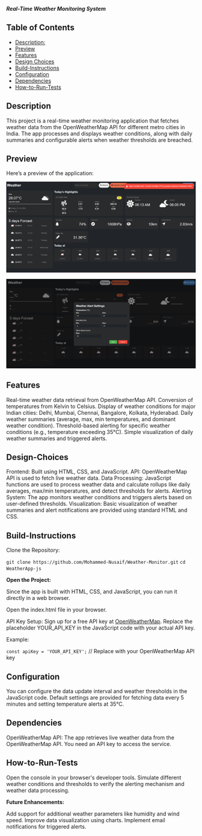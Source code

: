_**Real-Time Weather Monitoring System**_

## Table of Contents
- [Description:](##Description)
- [Preview](##Preview)
- [Features](#features)
- [Design Choices](#DesignChoices)
- [Build-Instructions](#Build-Instructions)
- [Configuration](#Configuration)
- [Dependencies](#Dependencies)
- [How-to-Run-Tests](#How-to-Run-Tests)

## Description

This project is a real-time weather monitoring application that fetches weather data from the OpenWeatherMap API for different metro cities in India. The app processes and displays weather conditions, along with daily summaries and configurable alerts when weather thresholds are breached.

## Preview

Here’s a preview of the application:

![App Screenshot](./assets/screenshot.png)

![App Screenshot](./assets/Screenshot-2.png)

## Features

Real-time weather data retrieval from OpenWeatherMap API.
Conversion of temperatures from Kelvin to Celsius.
Display of weather conditions for major Indian cities: Delhi, Mumbai, Chennai, Bangalore, Kolkata, Hyderabad.
Daily weather summaries (average, max, min temperatures, and dominant weather condition).
Threshold-based alerting for specific weather conditions (e.g., temperature exceeding 35°C).
Simple visualization of daily weather summaries and triggered alerts.

## Design-Choices

Frontend: Built using HTML, CSS, and JavaScript.
API: OpenWeatherMap API is used to fetch live weather data.
Data Processing: JavaScript functions are used to process weather data and calculate rollups like daily averages, max/min temperatures, and detect thresholds for alerts.
Alerting System: The app monitors weather conditions and triggers alerts based on user-defined thresholds.
Visualization: Basic visualization of weather summaries and alert notifications are provided using standard HTML and CSS.

## Build-Instructions

Clone the Repository:

``git clone https://github.com/Mohammed-Nusaif/Weather-Monitor.git``
``cd WeatherApp-js``

**Open the Project:** 

Since the app is built with HTML, CSS, and JavaScript, you can run it directly in a web browser.

Open the index.html file in your browser.

API Key Setup:
Sign up for a free API key at [ OpenWeatherMap](https://openweathermap.org/).
Replace the placeholder YOUR_API_KEY in the JavaScript code with your actual API key.

Example:

``const apiKey = 'YOUR_API_KEY';`` // Replace with your OpenWeatherMap API key

## Configuration

You can configure the data update interval and weather thresholds in the JavaScript code.
Default settings are provided for fetching data every 5 minutes and setting temperature alerts at 35°C.

## Dependencies

OpenWeatherMap API: The app retrieves live weather data from the OpenWeatherMap API. You need an API key to access the service.

## How-to-Run-Tests

Open the console in your browser's developer tools.
Simulate different weather conditions and thresholds to verify the alerting mechanism and weather data processing.

**Future Enhancements:**

Add support for additional weather parameters like humidity and wind speed.
Improve data visualization using charts.
Implement email notifications for triggered alerts.
